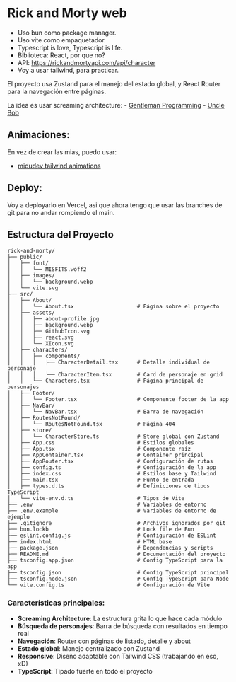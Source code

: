 # Rick and Morty web

- Uso bun como package manager.
- Uso vite como empaquetador.
- Typescript is love, Typescript is life.
- Biblioteca: React, por que no?
- API: https://rickandmortyapi.com/api/character
- Voy a usar tailwind, para practicar.

El proyecto usa Zustand para el manejo del estado global, y React Router para la navegación entre páginas.

La idea es usar screaming architecture: 
    - [Gentleman Programming](https://www.youtube.com/watch?v=lHwYP5UsgoQ)
    - [Uncle Bob](https://blog.cleancoder.com/uncle-bob/2011/09/30/Screaming-Architecture.html)

## Animaciones:

En vez de crear las mias, puedo usar:
   - [midudev tailwind animations](https://tailwindcss-animations.vercel.app/)

## Deploy:

Voy a deployarlo en Vercel, asi que ahora tengo que usar las branches de git para no andar rompiendo el main.

## Estructura del Proyecto

```
rick-and-morty/
├── public/
│   ├── font/
│   │   └── MISFITS.woff2
│   ├── images/
│   │   └── background.webp
│   └── vite.svg
├── src/
│   ├── About/
│   │   └── About.tsx                    # Página sobre el proyecto
│   ├── assets/
│   │   ├── about-profile.jpg
│   │   ├── background.webp
│   │   ├── GithubIcon.svg
│   │   ├── react.svg
│   │   └── XIcon.svg
│   ├── characters/
│   │   ├── components/
│   │   │   ├── CharacterDetail.tsx      # Detalle individual de personaje
│   │   │   └── CharacterItem.tsx        # Card de personaje en grid
│   │   └── Characters.tsx               # Página principal de personajes
│   ├── Footer/
│   │   └── Footer.tsx                   # Componente footer de la app
│   ├── NavBar/
│   │   └── NavBar.tsx                   # Barra de navegación
│   ├── RoutesNotFound/
│   │   └── RoutesNotFound.tsx           # Página 404
│   ├── store/
│   │   └── CharacterStore.ts            # Store global con Zustand
│   ├── App.css                          # Estilos globales
│   ├── App.tsx                          # Componente raíz
│   ├── AppContainer.tsx                 # Container principal
│   ├── AppRouter.tsx                    # Configuración de rutas
│   ├── config.ts                        # Configuración de la app
│   ├── index.css                        # Estilos base y Tailwind
│   ├── main.tsx                         # Punto de entrada
│   ├── types.d.ts                       # Definiciones de tipos TypeScript
│   └── vite-env.d.ts                    # Tipos de Vite
├── .env                                 # Variables de entorno
├── .env.example                         # Variables de entorno de ejemplo
├── .gitignore                           # Archivos ignorados por git
├── bun.lockb                            # Lock file de Bun
├── eslint.config.js                     # Configuración de ESLint
├── index.html                           # HTML base
├── package.json                         # Dependencias y scripts
├── README.md                            # Documentación del proyecto
├── tsconfig.app.json                    # Config TypeScript para la app
├── tsconfig.json                        # Config TypeScript principal
├── tsconfig.node.json                   # Config TypeScript para Node
└── vite.config.ts                       # Configuración de Vite
```

### Características principales:

- **Screaming Architecture**: La estructura grita lo que hace cada módulo
- **Búsqueda de personajes**: Barra de búsqueda con resultados en tiempo real
- **Navegación**: Router con páginas de listado, detalle y about
- **Estado global**: Manejo centralizado con Zustand
- **Responsive**: Diseño adaptable con Tailwind CSS (trabajando en eso, xD)
- **TypeScript**: Tipado fuerte en todo el proyecto
